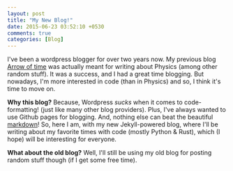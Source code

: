 ```yaml
---
layout: post
title: "My New Blog!"
date: 2015-06-23 03:52:10 +0530
comments: true
categories: [Blog]
---
```


I've been a wordpress blogger for over two years now. My previous blog [Arrow of time](https://wafflescrazypeanut.wordpress.com) was actually meant for writing about Physics (among other random stuff). It was a success, and I had a great time blogging. But nowadays, I'm more interested in code (than in Physics) and so, I think it's time to move on.

<!-- more -->

**Why this blog?** Because, Wordpress *sucks* when it comes to code-formatting! (just like many other blog providers). Plus, I've always wanted to use Github pages for blogging. And, nothing else can beat the beautiful [markdown](https://en.wikipedia.org/wiki/Markdown)! So, here I am, with my new Jekyll-powered blog, where I'll be writing about my favorite times with code (mostly Python & Rust), which (I hope) will be interesting for everyone.

**What about the old blog?** Well, I'll still be using my old blog for posting random stuff though (if I get some free time).
